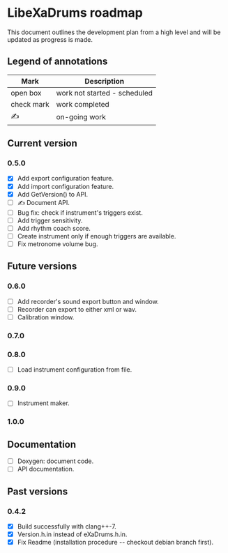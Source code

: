 # LibeXaDrums roadmap

This document outlines the development plan from a high level and will be updated as progress is made.

## Legend of annotations

| Mark       | Description                     |
| ---------- | ------------------------------- |
| open box   | work not started - scheduled    |
| check mark | work completed                  |
| &#9997;    | on-going work                   |

## Current version

### 0.5.0

- [x] Add export configuration feature.
- [x] Add import configuration feature.
- [x] Add GetVersion() to API.
- [ ] &#9997; Document API.
- [ ] Bug fix: check if instrument's triggers exist.
- [ ] Add trigger sensitivity.
- [ ] Add rhythm coach score.
- [ ] Create instrument only if enough triggers are available.
- [ ] Fix metronome volume bug.

## Future versions

### 0.6.0

- [ ] Add recorder's sound export button and window.
- [ ] Recorder can export to either xml or wav.
- [ ] Calibration window.

### 0.7.0

### 0.8.0

- [ ] Load instrument configuration from file.

### 0.9.0

- [ ] Instrument maker.

### 1.0.0

## Documentation

- [ ] Doxygen: document code.
- [ ] API documentation.

## Past versions

### 0.4.2

- [x] Build successfully with clang++-7.
- [x] Version.h.in instead of eXaDrums.h.in.
- [x] Fix Readme (installation procedure -- checkout debian branch first).
